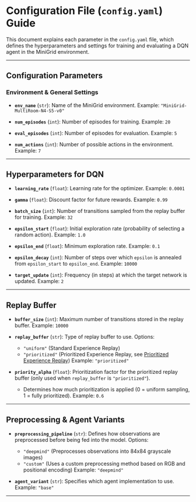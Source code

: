 # Configuration File (`config.yaml`) Guide

This document explains each parameter in the `config.yaml` file, which defines the hyperparameters and settings for training and evaluating a DQN agent in the MiniGrid environment.

---

## Configuration Parameters

### **Environment & General Settings**
- **`env_name`** (`str`): Name of the MiniGrid environment.
  Example: `"MiniGrid-MultiRoom-N4-S5-v0"`

- **`num_episodes`** (`int`): Number of episodes for training.
  Example: `20`

- **`eval_episodes`** (`int`): Number of episodes for evaluation.
  Example: `5`

- **`num_actions`** (`int`): Number of possible actions in the environment.
  Example: `7`

---

## **Hyperparameters for DQN**
- **`learning_rate`** (`float`): Learning rate for the optimizer.
  Example: `0.0001`

- **`gamma`** (`float`): Discount factor for future rewards.
  Example: `0.99`

- **`batch_size`** (`int`): Number of transitions sampled from the replay buffer for training.
  Example: `32`

- **`epsilon_start`** (`float`): Initial exploration rate (probability of selecting a random action).
  Example: `1.0`

- **`epsilon_end`** (`float`): Minimum exploration rate.
  Example: `0.1`

- **`epsilon_decay`** (`int`): Number of steps over which `epsilon` is annealed from `epsilon_start` to `epsilon_end`.
  Example: `10000`

- **`target_update`** (`int`): Frequency (in steps) at which the target network is updated.
  Example: `2`

---

## **Replay Buffer**
- **`buffer_size`** (`int`): Maximum number of transitions stored in the replay buffer.
  Example: `10000`

- **`replay_buffer`** (`str`): Type of replay buffer to use.
  Options:
  - `"uniform"` (Standard Experience Replay)
  - `"prioritized"` (Prioritized Experience Replay, see [Prioritized Experience Replay](https://arxiv.org/abs/1511.05952))
  Example: `"prioritized"`

- **`priority_alpha`** (`float`): Prioritization factor for the prioritized replay buffer (only used when `replay_buffer` is `"prioritized"`).
  - Determines how much prioritization is applied (0 = uniform sampling, 1 = fully prioritized).
  Example: `0.6`

---

## **Preprocessing & Agent Variants**
- **`preprocessing_pipeline`** (`str`): Defines how observations are preprocessed before being fed into the model.
  Options:
  - `"deepmind"` (Preprocesses observations into 84x84 grayscale images)
  - `"custom"` (Uses a custom preprocessing method based on RGB and positional encoding)
  Example: `"deepmind"`

- **`agent_variant`** (`str`): Specifies which agent implementation to use.
  Example: `"base"`

---
